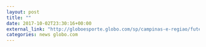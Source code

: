 ```yaml
---
layout: post
title: ""
date: 2017-10-02T23:30:16+00:00
external_link: "http://globoesporte.globo.com/sp/campinas-e-regiao/futebol/brasileirao-serie-a/jogo/02-10-2017/ponte-preta-flamengo/"
categories: news globo.com
---
```

